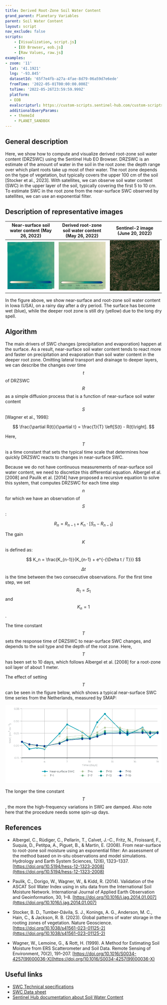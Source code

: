 ```yaml
---
title: Derived Root-Zone Soil Water Content
grand_parent: Planetary Variables
parent: Soil Water Content
layout: script
nav_exclude: false
scripts:
    - [Visualization, script.js]
    - [EO Browser, eob.js]
    - [Raw Values, raw.js]
examples:
- zoom: '11'
  lat: '41.1921'
  lng: '-93.845'
  datasetId: '65f7e4fb-a27a-4fae-8d79-06a59d7e6ede'
  fromTime: '2022-05-01T00:00:00.000Z'
  toTime: '2022-05-26T23:59:59.999Z'
  platform:
  - EOB
  evalscripturl: https://custom-scripts.sentinel-hub.com/custom-scripts/planetary-variables/soil-water-content/derived-root-zone-soil-water-content/eob.js
  additionalQueryParams: 
  - - themeId
    - PLANET_SANDBOX
---
```

## General description
Here, we show how to compute and visualize derived root-zone soil water content (DRZSWC) using the Sentinel Hub EO Browser. DRZSWC is an estimate of the amount of water in the soil in the root zone: the depth range over which plant roots take up most of their water. The root zone depends on the type of vegetation, but typically covers the upper 100 cm of the soil [Stocker et al., 2023]. With satellites, we can observe soil water content (SWC) in the upper layer of the soil, typically covering the first 5 to 10 cm. To estimate SWC in the root zone from the near-surface SWC observed by satellites, we can use an exponential filter.

## Description of representative images

| Near-surface soil water content (May 26, 2022) | Derived root-zone soil water content (May 26, 2022) | Sentinel-2 image (June 20, 2022) |
|:----:|:----:|:----:| 
| ![Near-surface soil water content](fig/sh_swc_22_05_26.png)  | ![Derived root-zone soil water content](fig/sh_drzswc_22_05_26.png) | ![Sentinel-2 image](fig/sh_opt_22_06_20.jpeg) |

In the figure above, we show near-surface and root-zone soil water content in Iowa (USA), on a rainy day after a dry period. The surface has become wet (blue), while the deeper root zone is still dry (yellow) due to the long dry spell. 

## Algorithm
The main drivers of SWC changes (precipitation and evaporation) happen at the surface. As a result, near-surface soil water content tends to react more and faster on precipitation and evaporation than soil water content in the deeper root zone. Omitting lateral transport and drainage to deeper layers, we can describe the changes over time $$t$$ of DRZSWC $$R$$ as a simple diffusion process that is a function of near-surface soil water content $$S$$ [Wagner et al., 1998]:

$$
\frac{\partial R(t)}{\partial t} = \frac{1}{T} \left[S(t) - R(t)\right].
$$

Here, $$T$$ is a time constant that sets the typical time scale that determines how quickly DRZSWC reacts to changes in near-surface SWC. 

Because we do not have continuous measurements of near-surface soil water content, we need to discretize this differential equation. Albergel et al. [2008] and Paulik et al. [2014] have proposed a recursive equation to solve this system, that computes DRZSWC for each time step $$n$$ for which we have an observation of $$S$$:

$$
R_n = R_{n-1} + K_n \cdot \left[S_n - R_{n-1} \right] 
$$

The gain $$K$$ is defined as:

$$
K_n = \frac{K_{n-1}}{K_{n-1} + e^{-{\Delta t / T}}}
$$

$$\Delta t$$ is the time between the two consecutive observations. For the first time step, we set $$R_1 = S_1$$ and $$K_n = 1$$. 

The time constant $$T$$ sets the response time of DRZSWC to near-surface SWC changes, and depends to the soil type and the depth of the root zone. Here, $$T$$ has been set to 10 days, which follows Albergel et al. [2008] for a root-zone soil layer of about 1 meter.  

The effect of setting $$T$$ can be seen in the figure below, which shows a typical near-surface SWC time series from the Netherlands, measured by SMAP:

![Root-zone SWC for various values of $$T$$](fig/ts_varying_T.png "Root-zone SWC for various values of T")

The longer the time constant $$T$$, the more the high-frequency variations in SWC are damped. Also note here that the procedure needs some spin-up days. 

## References
- Albergel, C., Rüdiger, C., Pellarin, T., Calvet, J.-C., Fritz, N., Froissard, F., Suquia, D., Petitpa, A., Piguet, B., & Martin, E. (2008). From near-surface to root-zone soil moisture using an exponential filter: An assessment of the method based on in-situ observations and model simulations. Hydrology and Earth System Sciences, 12(6), 1323–1337. [https://doi.org/10.5194/hess-12-1323-2008](https://doi.org/10.5194/hess-12-1323-2008)

- Paulik, C., Dorigo, W., Wagner, W., & Kidd, R. (2014). Validation of the ASCAT Soil Water Index using in situ data from the International Soil Moisture Network. International Journal of Applied Earth Observation and Geoinformation, 30, 1–8. [https://doi.org/10.1016/j.jag.2014.01.007](https://doi.org/10.1016/j.jag.2014.01.007)

- Stocker, B. D., Tumber-Dávila, S. J., Konings, A. G., Anderson, M. C., Hain, C., & Jackson, R. B. (2023). Global patterns of water storage in the rooting zones of vegetation. Nature Geoscience. [https://doi.org/10.1038/s41561-023-01125-2](https://doi.org/10.1038/s41561-023-01125-2)

- Wagner, W., Lemoine, G., & Rott, H. (1999). A Method for Estimating Soil Moisture from ERS Scatterometer and Soil Data. Remote Sensing of Environment, 70(2), 191–207. [https://doi.org/10.1016/S0034-4257(99)00036-X](https://doi.org/10.1016/S0034-4257(99)00036-X)

## Useful links
-   [SWC Technical specifications](https://developers.planet.com/docs/planetary-variables/soil-water-content-technical-specification/)
-   [SWC Data sheet](https://planet.widen.net/s/cv7bfjhhd5)
-   [Sentinel Hub documentation about Soil Water Content](https://docs.sentinel-hub.com/api/latest/data/planetary-variables/soil-water-content/)